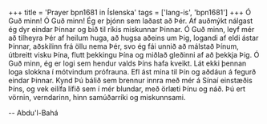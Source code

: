 +++
title = 'Prayer bpn1681 in Íslenska'
tags = ['lang-is', 'bpn1681']
+++
Ó Guð minn! Ó Guð minn! Ég er þjónn sem laðast að Þér. Af auðmýkt nálgast ég dyr eindar Þinnar og bið til ríkis miskunnar Þinnar. Ó Guð minn, leyf mér að tilheyra Þér af heilum huga, að hugsa aðeins um Þig, logandi af eldi ástar Þinnar, aðskilinn frá öllu nema Þér, svo ég fái unnið að málstað Þínum, útbreitt visku Þína, flutt þekkingu Þína og miðlað gleðinni af að þekkja Þig.
Ó Guð minn, ég er logi sem hendur valds Þíns hafa kveikt. Lát ekki þennan loga slokkna í mót­vindum prófrauna. Efl ást mína til Þín og aðdáun á fegurð eindar Þinnar. Kynd Þú bálið sem brennur innra með mér á Sínaí einstæðis Þíns, og vek eilífa lífið sem í mér blundar, með örlæti Þínu og náð.
Þú ert vörnin, verndarinn, hinn samúðarríki og miskunnsami.

-- Abdu'l-Bahá
